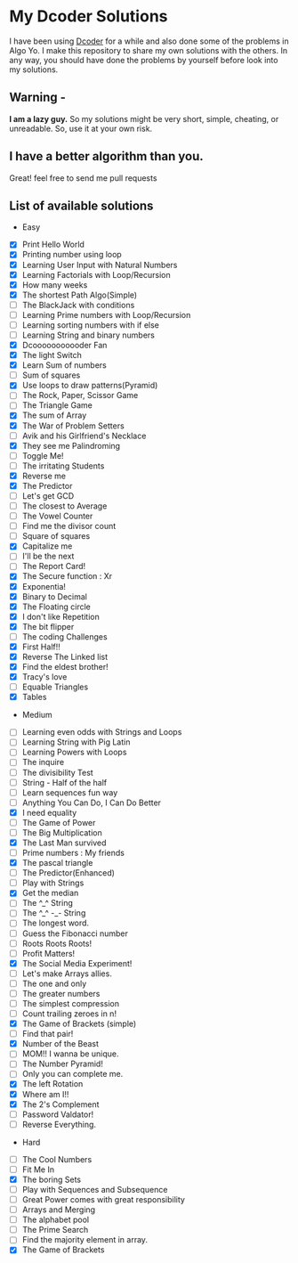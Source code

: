 # My Dcoder Solutions
I have been using [Dcoder](https://play.google.com/store/apps/details?id=com.paprbit.dcoder&utm_source=facebook&utm_medium=use_app&utm_campaign=use_app_campaign) for a while and also done some of the problems in Algo Yo. I make this repository to share my own solutions with the others. In any way, you should have done the problems by yourself before look into my solutions.

## Warning -
**I am a lazy guy.** So my solutions might be very short, simple, cheating, or unreadable. So, use it at your own risk.

## I have a better algorithm than you.
Great! feel free to send me pull requests

## List of available solutions
- Easy
- [x] Print Hello World
- [x] Printing number using loop
- [x] Learning User Input with Natural Numbers
- [x] Learning Factorials with Loop/Recursion
- [x] How many weeks
- [x] The shortest Path Algo(Simple)
- [ ] The BlackJack with conditions
- [ ] Learning Prime numbers with Loop/Recursion
- [ ] Learning sorting numbers with if else
- [ ] Learning String and binary numbers
- [x] Dcooooooooooder Fan
- [x] The light Switch
- [x] Learn Sum of numbers
- [ ] Sum of squares
- [x] Use loops to draw patterns(Pyramid)
- [ ] The Rock, Paper, Scissor Game
- [ ] The Triangle Game
- [x] The sum of Array
- [x] The War of Problem Setters
- [ ] Avik and his Girlfriend's Necklace
- [x] They see me Palindroming
- [ ] Toggle Me!
- [ ] The irritating Students
- [x] Reverse me
- [x] The Predictor
- [ ] Let's get GCD
- [ ] The closest to Average
- [ ] The Vowel Counter
- [ ] Find me the divisor count
- [ ] Square of squares
- [x] Capitalize me
- [ ] I'll be the next
- [ ] The Report Card!
- [x] The Secure function : Xr
- [x] Exponentia!
- [x] Binary to Decimal
- [x] The Floating circle
- [x] I don't like Repetition
- [x] The bit flipper
- [ ] The coding Challenges
- [x] First Half!!
- [x] Reverse The Linked list
- [x] Find the eldest brother!
- [x] Tracy's love
- [ ] Equable Triangles
- [x] Tables
- Medium
- [ ] Learning even odds with Strings and Loops
- [ ] Learning String with Pig Latin
- [ ] Learning Powers with Loops
- [ ] The inquire
- [ ] The divisibility Test
- [ ] String - Half of the half
- [ ] Learn sequences fun way
- [ ] Anything You Can Do, I Can Do Better
- [x] I need equality
- [ ] The Game of Power
- [ ] The Big Multiplication
- [x] The Last Man survived
- [ ] Prime numbers : My friends
- [x] The pascal triangle
- [ ] The Predictor(Enhanced)
- [ ] Play with Strings
- [x] Get the median
- [ ] The \^\_\^ String
- [ ] The \^\_\^ -\_- String
- [ ] The longest word.
- [ ] Guess the Fibonacci number
- [ ] Roots Roots Roots!
- [ ] Profit Matters!
- [x] The Social Media Experiment!
- [ ] Let's make Arrays allies.
- [ ] The one and only
- [ ] The greater numbers
- [ ] The simplest compression
- [ ] Count trailing zeroes in n!
- [x] The Game of Brackets (simple)
- [ ] Find that pair!
- [x] Number of the Beast
- [ ] MOM!! I wanna be unique.
- [ ] The Number Pyramid!
- [ ] Only you can complete me.
- [x] The left Rotation
- [x] Where am I!!
- [x] The 2's Complement
- [ ] Password Valdator!
- [ ] Reverse Everything.
- Hard
- [ ] The Cool Numbers
- [ ] Fit Me In
- [x] The boring Sets
- [ ] Play with Sequences and Subsequence
- [ ] Great Power comes with great responsibility
- [ ] Arrays and Merging
- [ ] The alphabet pool
- [ ] The Prime Search
- [ ] Find the majority element in array.
- [x] The Game of Brackets
